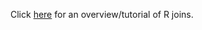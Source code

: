 
Click [here](http://www.datasciencemadesimple.com/join-in-r-merge-in-r/) for an overview/tutorial of R joins.
